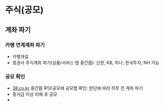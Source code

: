 # 주식(공모)
## 계좌 파기
### 카뱅 연계계좌 파기
- 카뱅개설
- 증권사 주식계좌 파기(상품/서버스 탭 중간쯤): 신한, KB, 하나, 한국투자, NH 가능
### 공모 확인
- [38.co.kr](http://www.38.co.kr/html/fund/?o=k) 중간쯤 IPO/공모에 공모탭 확인: 판단에 따라 하루 전 계좌 파기  
- 증거금 이상 이체 후 공모  
- 
